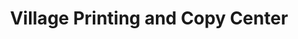 ---
title: "Village Printing and Copy Center"
url: /endicott/village-printing-and-copy-center/
shop: Kopieren
---